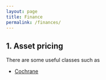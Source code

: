 ```yaml
---
layout: page
title: Finance
permalink: /finances/
---
```



## 1. Asset pricing
There are some useful classes such as
* [Cochrane](http://faculty.chicagobooth.edu/john.cochrane/teaching/asset_pricing.htm)

